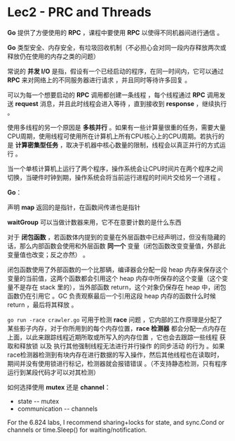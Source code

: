 # Lec2 - PRC and Threads

**Go** 提供了方便使用的 **RPC** ，课程中要使用 **RPC** 以使得不同机器间进行通信 。

**Go** 类型安全、内存安全，有垃圾回收机制（不必担心会对同一段内存释放两次或释放仍在使用的内存之类的问题）

 常说的 **并发 I/O** 是指，假设有一个已经启动的程序，在同一时间内，它可以通过 **RPC** 来对网络上的不同服务器进行请求 ，并且同时等待许多回复 。

可以为每一个想要启动的 **RPC** 调用都创建一条线程 ，每个线程通过 **RPC** 调用发送 **request** 消息，并且此时线程会进入等待 ，直到接收到 **response** ，继续执行 。

使用多线程的另一个原因是 **多核并行** 。如果有一些计算量很重的任务，需要大量CPU周期，使用线程可使用所在计算机上所有CPU核心上的CPU周期。若执行的是 **计算密集型任务** ，取决于机器中核心数量的限制，线程会以真正并行的方式运行 。

当一个单核计算机上运行了两个程序，操作系统会让CPU时间片在两个程序之间切换，当硬件时钟到期，操作系统会将当前运行进程的时间片交给另一个进程 。

**Go**：

声明 **map** 返回的是指针，在函数间传递也是指针

**waitGroup** 可以当做计数器来用，它不在意要计数的是什么东西

 对于 **闭包函数** ，若函数体内提到的变量在外层函数中已经声明过，但没有隐藏的话，那么内部函数会使用和外层函数 **同一个** 变量（闭包函数改变变量值，外部此变量值也改变；反之亦然） 。

闭包函数使用了外部函数的一个比那辆，编译器会分配一段 heap 内存来保存这个变量的当前值，这两个函数都会引用这个 heap 内存中所保存的这个变量（这个变量不是存在 stack 里的），当外部函数 return，这个对象仍保存在 heap 中，闭包函数仍在引用它 。GC 负责观察最后一个引用这段 heap 内存的函数什么时候 return ，最后将其释放 。

`go run -race crawler.go` 可用于检测 **race** 问题 ，它内部的工作原理是分配了某些影子内存，对于你所用到的每个内存位置，**race 检测器** 都会分配一点内存在上面，以此来跟踪线程近期所取或所写入的内存位置 ，它也会去跟踪一些线程 获取和释放锁 以及 执行其他强制线程无法进行并行操作 的同步活动 的行为 。如果race检测器检测到有块内存在进行数据的写入操作，然后其他线程也在读取时，期间并没有使用锁进行标记，检测器就会报错错误 。（不支持静态检测，只有程序运行到某段代码才可以对其检测）

如何选择使用 **mutex** 还是 **channel**：

- state -- mutex
- communication -- channels

For the 6.824 labs, I recommend sharing+locks for state, and sync.Cond or channels or time.Sleep() for waiting/notification.




